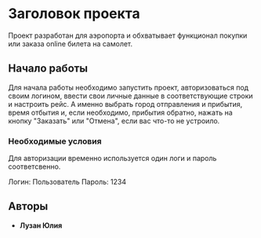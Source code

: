 # Заголовок проекта

Проект разработан для аэропорта и обхватывает функционал покупки или заказа online
билета на самолет.

## Начало работы

Для начала работы необходимо запустить проект, авторизоваться под своим логином, 
ввести свои личные данные в соответствующие строки и настроить рейс. А именно выбрать город
отправления и прибытия, время отбытия и, если необходимо, прибытия обратно, нажать на кнопку
"Заказать" или "Отмена", если вас что-то не устроило.

### Необходимые условия

Для авторизации временно используется один логи и пароль соответсвенно.

Логин: Пользователь
Пароль: 1234


## Авторы

* **Лузан Юлия**
